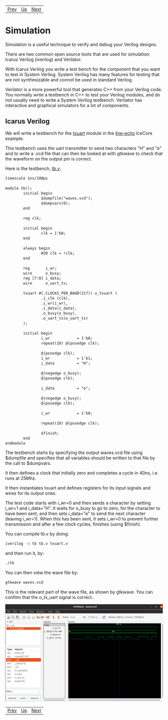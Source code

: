 |                        |                        |                        |
|------------------------|------------------------|------------------------|
|[Prev](../Debugging/Debugging.html)|[Up](..) |[Next](../Audio/Audio.html)|

# Simulation

Simulation is a useful technique to verify and debug your Verilog designs.

There are two common open source tools that are used for simulation: Icarus Verilog (iverilog) and Verilator.

With Icarus Verilog you write a test bench for the component that you want to test in System Verilog. System Verilog has many features for testing that are not synthesizable and connot be used in standard Verilog.

Verilator is a more powerful tool that generates C++ from your Verilog code. You normally write a testbench in C++ to test your Verilog modules, and do not usually need to write a System Verilog testbench. Verilator has interactive and graphical simulators for a lot of components.

## Icarus Verilog

We will write a testbench for the [txuart](https://github.com/folknology/IceCore/blob/USB-CDC-issue-3/Examples/line-echo/txuart.v)  module in the [line-echo](https://github.com/folknology/IceCore/tree/USB-CDC-issue-3/Examples/line-echo) IceCore example.

This testbench uses the uart transmitter to send two characters "H" and "e" and to write a .vcd file that can then be looked at with gtkwave to check that the waveform on the output pin is correct.

Here is the testbench, [tb.v](https://github.com/lawrie/blackicemxbook/blob/master/examples/sim/tb.v):

```
timescale 1ns/100ps

module tb();
        initial begin
                $dumpfile("waves.vcd");
                $dumpvars(0);
        end

        reg clk;

        initial begin
                clk = 1'b0;
        end

        always begin
                #20 clk = !clk;
        end

        reg       i_wr;
        wire      o_busy;
        reg [7:0] i_data;
        wire      o_uart_tx;

        txuart #(.CLOCKS_PER_BAUD(217)) u_txuart (
                .i_clk (clk),
                .i_wr(i_wr),
                .i_data(i_data),
                .o_busy(o_busy),
                .o_uart_tx(o_uart_tx)
        );

        initial begin
                i_wr            = 1'b0;
                repeat(10) @(posedge clk);

                @(posedge clk);
                i_wr            = 1'b1;
                i_data          = "H";

                @(negedge o_busy);
                @(posedge clk);

                i_data          = "e";

                @(negedge o_busy);
                @(posedge clk);
                
                i_wr            = 1'b0;

                repeat(10) @(posedge clk);

                $finish;
        end
endmodule
```

The testbench starts by specifying the output waves.vcd file using $dumpfile and specifies that all variables should be written to that file by the call to $dumpvars.

It then defines a clock that initially zero and completes a cycle in 40ns, i.e. runs at 25Mhz.

It then instantiates txuart and defines registers for its input signals and wires for its output ones.

The test code starts with i_wr=0 and then sends a character by setting i_wr=1 and i_data="H". It waits for o_busy to go to zero, for the character to have been sent, and then sets i_data="e" to send the next character (leaving i_wr=1). When this has been sent, it sets i_wr=0 to prevent further transmission and after a few clock cycles, finishes (using $finish).

You can compile tb.v by doing:

```sh
iverilog -o tb tb.v txuart.v
```

and then run it, by:

```sh
./tb
```

You can then view the wave file by:

```sh
gtkwave waves.vcd
```

This is the relevant part of the wave file, as shown by gtkwave. You can confitm that the o_tx_uart signal is correct.

![txuart](./txuart.png)

|                        |                        |                        |
|------------------------|------------------------|------------------------|
|[Prev](../Debugging/Debugging.html)|[Up](..) |[Next](../Audio/Audio.html)|
